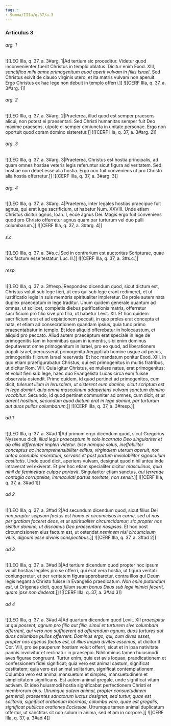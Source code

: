 ```yaml
---
tags : 
- Summa/IIIa/q.37/a.3
---
```


### Articulus 3

###### arg. 1
![[LEO IIIa, q. 37, a. 3#arg. 1|Ad tertium sic proceditur. Videtur quod inconvenienter fuerit Christus in templo oblatus. Dicitur enim Exod. XIII, *sanctifica mihi omne primogenitum quod aperit vulvam in filiis Israel*. Sed Christus exivit de clauso virginis utero, et ita matris vulvam non aperuit. Ergo Christus ex hac lege non debuit in templo offerri.]]
![[CERF IIIa, q. 37, a. 3#arg. 1]]

###### arg. 2
![[LEO IIIa, q. 37, a. 3#arg. 2|Praeterea, illud quod est semper praesens alicui, non potest ei praesentari. Sed Christi humanitas semper fuit Deo maxime praesens, utpote ei semper coniuncta in unitate personae. Ergo non oportuit quod coram domino sisteretur.]]
![[CERF IIIa, q. 37, a. 3#arg. 2]]

###### arg. 3
![[LEO IIIa, q. 37, a. 3#arg. 3|Praeterea, Christus est hostia principalis, ad quam omnes hostiae veteris legis referuntur sicut figura ad veritatem. Sed hostiae non debet esse alia hostia. Ergo non fuit conveniens ut pro Christo alia hostia offerretur.]]
![[CERF IIIa, q. 37, a. 3#arg. 3]]

###### arg. 4
![[LEO IIIa, q. 37, a. 3#arg. 4|Praeterea, inter legales hostias praecipue fuit agnus, qui erat iuge sacrificium, ut habetur Num. XXVIII. Unde etiam Christus dicitur agnus, Ioan. I, ecce agnus Dei. Magis ergo fuit conveniens quod pro Christo offerretur agnus quam par turturum vel duo pulli columbarum.]]
![[CERF IIIa, q. 37, a. 3#arg. 4]]

###### s.c.
![[LEO IIIa, q. 37, a. 3#s.c.|Sed in contrarium est auctoritas Scripturae, quae hoc factum esse testatur, Luc. II.]]
![[CERF IIIa, q. 37, a. 3#s.c.]]

###### resp.
![[LEO IIIa, q. 37, a. 3#resp.|Respondeo dicendum quod, sicut dictum est, Christus voluit sub lege fieri, ut eos qui sub lege erant redimeret, et ut iustificatio legis in suis membris spiritualiter impleretur. De prole autem nata duplex praeceptum in lege traditur. Unum quidem generale quantum ad omnes, ut scilicet, completis diebus purificationis matris, offerretur sacrificium pro filio sive pro filia, ut habetur Levit. XII. Et hoc quidem sacrificium erat et ad expiationem peccati, in quo proles erat concepta et nata, et etiam ad consecrationem quandam ipsius, quia tunc primo praesentabatur in templo. Et ideo aliquid offerebatur in holocaustum, et aliquid pro peccato. Aliud autem praeceptum erat speciale in lege de primogenitis tam in hominibus quam in iumentis, sibi enim dominus deputaverat omne primogenitum in Israel, pro eo quod, ad liberationem populi Israel, percusserat primogenita Aegypti ab homine usque ad pecus, primogenitis filiorum Israel reservatis. Et hoc mandatum ponitur Exod. XIII. In quo etiam praefigurabatur Christus, qui est primogenitus in multis fratribus, ut dicitur Rom. VIII. Quia igitur Christus, ex muliere natus, erat primogenitus; et voluit fieri sub lege, haec duo Evangelista Lucas circa eum fuisse observata ostendit. Primo quidem, id quod pertinet ad primogenitos, cum dicit, *tulerunt illum in Ierusalem, ut sisterent eum domino, sicut scriptum est in lege domini, quia omne masculinum adaperiens vulvam sanctum domino vocabitur*. Secundo, id quod pertinet communiter ad omnes, cum dicit, *et ut darent hostiam, secundum quod dictum erat in lege domini, par turturum aut duos pullos columbarum*.]]
![[CERF IIIa, q. 37, a. 3#resp.]]

###### ad 1
![[LEO IIIa, q. 37, a. 3#ad 1|Ad primum ergo dicendum quod, sicut Gregorius Nyssenus dicit, *illud legis praeceptum in solo incarnato Deo singulariter et ab aliis differenter impleri videtur. Ipse namque solus, ineffabiliter conceptus ac incomprehensibiliter editus, virginalem uterum aperuit, non antea connubio reseratum, servans et post partum inviolabiliter signaculum castitatis*. Unde quod dicit, aperiens vulvam, designat quod nihil antea inde intraverat vel exiverat. Et per hoc etiam specialiter dicitur *masculinus, quia nihil de femineitate culpae portavit*. Singulariter etiam sanctus, *qui terrenae contagia corruptelae, immaculati partus novitate, non sensit*.]]
![[CERF IIIa, q. 37, a. 3#ad 1]]

###### ad 2
![[LEO IIIa, q. 37, a. 3#ad 2|Ad secundum dicendum quod, sicut filius Dei *non propter seipsum factus est homo et circumcisus in carne, sed ut nos per gratiam faceret deos, et ut spiritualiter circumcidamur; sic propter nos sistitur domino, ut discamus Deo praesentare nosipsos*. Et hoc post circumcisionem eius factum est, ut ostendat *neminem nisi circumcisum vitiis, dignum esse divinis conspectibus*.]]
![[CERF IIIa, q. 37, a. 3#ad 2]]

###### ad 3
![[LEO IIIa, q. 37, a. 3#ad 3|Ad tertium dicendum quod propter hoc ipsum voluit hostias legales pro se offerri, qui erat vera hostia, ut figura veritati coniungeretur, et per veritatem figura approbaretur, contra illos qui Deum legis negant a Christo fuisse in Evangelio praedicatum. *Non enim putandum est*, ut Origenes dicit, *quod filium suum bonus Deus sub lege inimici fecerit, quam ipse non dederat*.]]
![[CERF IIIa, q. 37, a. 3#ad 3]]

###### ad 4
![[LEO IIIa, q. 37, a. 3#ad 4|Ad quartum dicendum quod Levit. XII *praecipitur ut qui possent, agnum pro filio aut filia, simul et turturem sive columbam offerrent, qui vero non sufficerent ad offerendum agnum, duos turtures aut duos columbae pullos offerrent. Dominus ergo, qui, cum dives esset, propter nos egenus factus est, ut illius inopia divites essemus*, ut dicitur II Cor. VIII, pro se pauperum hostiam voluit offerri, sicut et in ipsa nativitate pannis involvitur et reclinatur in praesepio. Nihilominus tamen huiusmodi aves figurae congruunt. Turtur enim, quia est avis loquax, praedicationem et confessionem fidei significat; quia vero est animal castum, significat castitatem; quia vero est animal solitarium, significat contemplationem. Columba vero est animal mansuetum et simplex, mansuetudinem et simplicitatem significans. Est autem animal gregale, unde significat vitam activam. Et ideo huiusmodi hostia significabat perfectionem Christi et membrorum eius. *Utrumque autem animal, propter consuetudinem gemendi, praesentes sanctorum luctus designat, sed turtur, quae est solitaria, significat orationum lacrimas; columba vero, quae est gregalis, significat publicas orationes Ecclesiae*. Utrumque tamen animal duplicatum offertur, ut sanctitas sit non solum in anima, sed etiam in corpore.]]
![[CERF IIIa, q. 37, a. 3#ad 4]]

